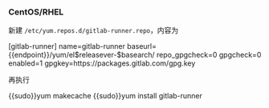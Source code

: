 ### CentOS/RHEL

新建 `/etc/yum.repos.d/gitlab-runner.repo`，内容为

<tmpl z-lang="ini" z-path="/etc/yum.repos.d/gitlab-runner.repo">
[gitlab-runner]
name=gitlab-runner
baseurl={{endpoint}}/yum/el$releasever-$basearch/
repo_gpgcheck=0
gpgcheck=0
enabled=1
gpgkey=https://packages.gitlab.com/gpg.key
</tmpl>

再执行

<tmpl z-lang="bash">
{{sudo}}yum makecache
{{sudo}}yum install gitlab-runner
</tmpl>
